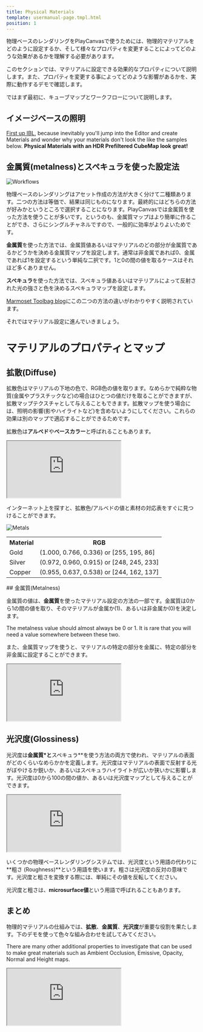 ```yaml
---
title: Physical Materials
template: usermanual-page.tmpl.html
position: 1
---
```


物理ベースのレンダリングをPlayCanvasで使うためには、物理的マテリアルをどのように設定するか、そして様々なプロパティを変更することによってどのような効果があるかを理解する必要があります。

このセクションでは、マテリアルに設定できる効果的なプロパティについて説明します。また、プロパティを変更する事によってどのような影響があるかを、実際に動作するデモで確認します。

ではまず最初に、キューブマップとワークフローについて説明します。

## イメージベースの照明

[First up IBL][6], because inevitably you'll jump into the Editor and create Materials and wonder why your materials don't look the like the samples below. **Physical Materials with an HDR Prefiltered CubeMap look great!**

## 金属質(metalness)とスペキュラを使った設定法

![Workflows][4]

物理ベースのレンダリングはアセット作成の方法が大きく分けて二種類あります。二つの方法は等価で、結果は同じものになります。最終的にはどちらの方法が好みかというところで選択することになります。PlayCanvasでは金属質を使った方法を使うことが多いです。というのも、金属質マップはより簡単に作ることができ、さらにシングルチャネルですので、一般的に効率がよりよいためです。

**金属質**を使った方法では、金属質値あるいはマテリアルのどの部分が金属質であるかどうかを決める金属質マップを設定します。通常は非金属であれば0、金属であれば1を設定するという単純な二択です。1と0の間の値を取るケースはそれほど多くありません。

**スペキュラ**を使った方法では、スペキュラ値あるいはマテリアルによって反射された光の強さと色を決めるスペキュラマップを設定します。

[Marmoset Toolbag blog][5]にこの二つの方法の違いがわかりやすく説明されています。

それではマテリアル設定に進んでいきましょう。

# マテリアルのプロパティとマップ

## 拡散(Diffuse)

拡散色はマテリアルの下地の色で、RGB色の値を取ります。なめらかで純粋な物質(金属やプラスチックなど)の場合はひとつの値だけを取ることができますが、拡散マップテクスチャとして与えることもできます。拡散マップを使う場合には、照明の影響(影やハイライトなど)を含めないようにしてください。これらの効果は別のマップで適応することができるためです。

拡散色は**アルベド**や**ベースカラー**と呼ばれることもあります。

<iframe src="https://playcanv.as/p/Q28EwTwQ/?color"></iframe>

インターネット上を探すと、拡散色/アルベドの値と素材の対応表をすぐに見つけることができます。

![Metals][3]

<table class="centered">
  <tr>
  <th>Material</th><th>RGB</th>
  </tr>
  <tr>
  <td>Gold</td><td>(1.000, 0.766, 0.336) or [255, 195, 86]</td>
  </tr>
  <tr>
  <td>Silver</td><td>(0.972, 0.960, 0.915) or [248, 245, 233]</td>
  </tr>
  <tr>
  <td>Copper</td><td>(0.955, 0.637, 0.538) or [244, 162, 137]</td>
  </tr>
</table>

## 金属質(Metalness)

金属質の値は、**金属質**を使ったマテリアル設定の方法の一部です。金属質は0から1の間の値を取り、そのマテリアルが金属か(1)、あるいは非金属か(0)を決定します。

<div class="alert-info">
The metalness value should almost always be 0 or 1. It is rare that you will need a value somewhere between these two.
</div>

また、金属質マップを使うと、マテリアルの特定の部分を金属に、特定の部分を非金属に設定することができます。

<iframe src="https://playcanv.as/p/Q28EwTwQ/?metal"></iframe>

## 光沢度(Glossiness)

光沢度は**金属質*と**スペキュラ**を使う方法の両方で使われ、マテリアルの表面がどのくらいなめらかかを定義します。光沢度はマテリアルの表面で反射する光がぼやけるか鋭いか、あるいはスペキュラハイライトが広いか狭いかに影響します。光沢度は0から100の間の値か、あるいは光沢度マップとして与えることができます。

<iframe src="https://playcanv.as/p/Q28EwTwQ/?gloss"></iframe>

いくつかの物理ベースレンダリングシステムでは、光沢度という用語の代わりに**粗さ (Roughness)**という用語を使います。粗さは光沢度の反対の意味です。光沢度と粗さを変換する際には、単純にその値を反転してください。

光沢度と粗さは、**microsurface値**という用語で呼ばれることもあります。

## まとめ

物理的マテリアルの仕組みでは、**拡散**、**金属質**、**光沢度**が重要な役割を果たします。下のデモを使って色々な組み合わせを試してみてください。

There are many other additional properties to investigate that can be used to make great materials such as Ambient Occlusion, Emissive, Opacity, Normal and Height maps.

<iframe src="https://playcanv.as/p/Q28EwTwQ/"></iframe>

[1]: https://store.playcanvas.com
[2]: /user-manual/glossary#high-dynamic-range
[3]: /images/user-manual/graphics/physical-rendering/metals.jpg
[4]: /images/user-manual/graphics/physical-rendering/workflows.jpg
[5]: https://marmoset.co/posts/pbr-texture-conversion/
[6]: /user-manual/graphics/physical-rendering/image-based-lighting/


